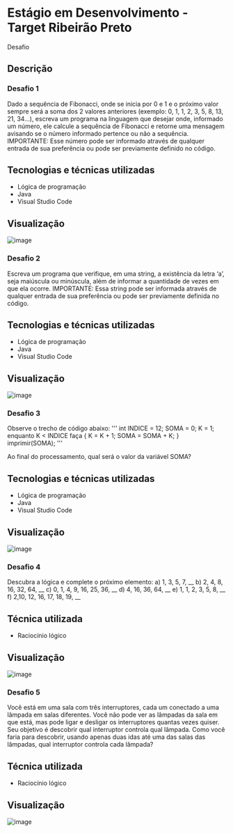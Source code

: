 # Estágio em Desenvolvimento - Target Ribeirão Preto
Desafio 
## Descrição
### Desafio 1
Dado a sequência de Fibonacci, onde se inicia por 0 e 1 e o próximo valor sempre será a soma dos 2 valores anteriores (exemplo: 0, 1, 1, 2, 3, 5, 8, 13, 21, 34...), escreva um programa na linguagem que desejar onde, informado um número, ele calcule a sequência de Fibonacci e retorne uma mensagem avisando se o número informado pertence ou não a sequência.
IMPORTANTE: Esse número pode ser informado através de qualquer entrada de sua preferência ou pode ser previamente definido no código.
   
## Tecnologias e técnicas utilizadas
* Lógica de programação
* Java
* Visual Studio Code
  
## Visualização

![image](https://github.com/user-attachments/assets/29716ed2-8ffe-400c-907f-5ccc2ae7e639)

### Desafio 2
Escreva um programa que verifique, em uma string, a existência da letra ‘a’, seja maiúscula ou minúscula, além de informar a quantidade de vezes em que ela ocorre.
IMPORTANTE: Essa string pode ser informada através de qualquer entrada de sua preferência ou pode ser previamente definida no código.
   
## Tecnologias e técnicas utilizadas
* Lógica de programação
* Java
* Visual Studio Code
  
## Visualização

![image](https://github.com/user-attachments/assets/14f72efe-6187-4a17-8afd-443c36010e4b)

### Desafio 3
Observe o trecho de código abaixo: 
'''
int INDICE = 12;
SOMA = 0;
K = 1;
enquanto K < INDICE faça { 
K = K + 1; 
SOMA = SOMA + K; 
} 
imprimir(SOMA);
'''

Ao final do processamento, qual será o valor da variável SOMA?
   
## Tecnologias e técnicas utilizadas
* Lógica de programação
* Java
* Visual Studio Code
  
## Visualização

![image](https://github.com/user-attachments/assets/b30d6c38-ec3a-47cc-a3ed-264f9d351e7d)

### Desafio 4
Descubra a lógica e complete o próximo elemento:
a) 1, 3, 5, 7, __
b) 2, 4, 8, 16, 32, 64, __
c) 0, 1, 4, 9, 16, 25, 36, __
d) 4, 16, 36, 64, __
e) 1, 1, 2, 3, 5, 8, __
f) 2,10, 12, 16, 17, 18, 19, __
   
## Técnica utilizada
* Raciocínio lógico
  
## Visualização

![image](https://github.com/user-attachments/assets/6a505cec-fa16-409d-8213-0080d402771e)

### Desafio 5
Você está em uma sala com três interruptores, cada um conectado a uma lâmpada em salas diferentes. Você não pode ver as lâmpadas da sala em que está, mas pode ligar e desligar os interruptores quantas vezes quiser. Seu objetivo é descobrir qual interruptor controla qual lâmpada. Como você faria para descobrir, usando apenas duas idas até uma das salas das lâmpadas, qual interruptor controla cada lâmpada? 
   
## Técnica utilizada
* Raciocínio lógico
  
## Visualização

![image](https://github.com/user-attachments/assets/e34b1aa5-9ed8-4a09-bb68-c423df60b196)




